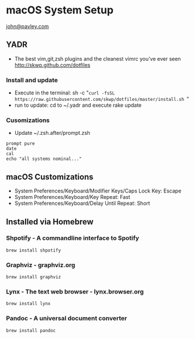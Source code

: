 # macOS System Setup
john@pavley.com

## YADR

- The best vim,git,zsh plugins and the cleanest vimrc you've ever seen http://skwp.github.com/dotfiles

### Install and update

- Execute in the terminal: sh -c "`curl -fsSL https://raw.githubusercontent.com/skwp/dotfiles/master/install.sh `"
- run to update: cd to ~/.yadr and execute rake update

### Cusomizations

- Update ~/.zsh.after/prompt.zsh

```
prompt pure
date
cal
echo "all systems nominal..."
```

## macOS Customizations

- System Preferences/Keyboard/Modifier Keys/Caps Lock Key: Escape
- System Preferences/Keyboard/Key Repeat: Fast
- System Preferences/Keyboard/Delay Until Repeat: Short

## Installed via Homebrew

### Shpotify - A commandline interface to Spotify

``` brew install shpotify ```

### Graphviz - graphviz.org

``` brew install graphviz ```

### Lynx - The text web browser - lynx.browser.org

``` brew install lynx ```

### Pandoc - A universal document converter

``` brew install pandoc ```

